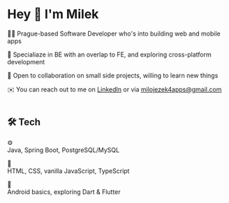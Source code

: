 # Hey 👋 I'm Milek

👨‍💻 Prague-based Software Developer who's into building web and mobile apps

🌱 Specialiaze in BE with an overlap to FE, and exploring cross-platform development

💪 Open to collaboration on small side projects, willing to learn new things

✉️ You can reach out to me on [LinkedIn](https://www.linkedin.com/in/miloslav-jezek/) or via milojezek4apps@gmail.com
<br/>
<br/>

## 🛠️ Tech 
⚙️<br/>
Java, Spring Boot, PostgreSQL/MySQL
  
🎨<br/>
HTML, CSS, vanilla JavaScript, TypeScript
 
📱<br/>
Android basics, exploring Dart & Flutter

<!---
milojezek/milojezek is a ✨ special ✨ repository because its `README.md` (this file) appears on your GitHub profile.
You can click the Preview link to take a look at your changes.
--->

